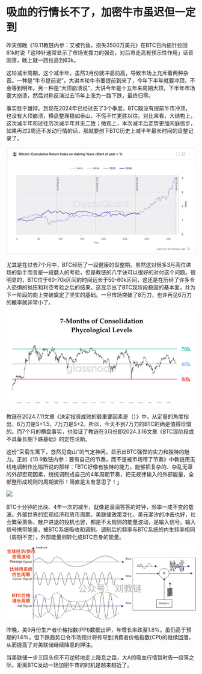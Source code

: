 # 吸血的行情长不了，加密牛市虽迟但一定到

昨天傍晚《10.11教链内参：又被钓鱼，损失3500万美元》在BTC日内插针拉回61k时说「这种针通常显示了市场支撑力的强劲，对后市走高有预示性作用」话音刚落，晚上就一路拉高到63k。

这轮减半周期，这个减半年，虽然3月份就冲高前高，导致市场上充斥着两种杂音。一种是“牛市提前说”，大讲本轮牛市要提前到来了，今年下半年就要冲顶，不会等到明年。另一种是“大顶崩溃说”，大讲今年是十五年来周期大顶，下半年市场要大崩溃，然后对称反演过去15年上涨为一路下跌，最终归零。

事实胜于雄辩。到现在2024年已经过去了3个季度，BTC既没有提前牛市冲顶，也没有大顶崩溃，横盘整理稳如泰山，不慌不忙更胜以往。对比来看，大结构上，这次减半年和过往历次减半年并无二致；微观上，本次减半后走势更加闲庭信步，如果再过2周还不发动行情的话，那就要创下BTC历史上减半年最长时间的盘整记录了。

![](2024-10-12-A01.jpeg)

尤其是在过去7个月中，BTC经历了一段健康的盘整期。虽然这对很多3月高位进场的新手而言是一段磨人的考验，但是教链的八字诀可以很好的对付这个问题。很明显的，BTC位于60-70k区间的时间远长于50-60k区间，这还是在历经了许多令人恐惧的抛压和利空考验之后的结果。这显示出了BTC现阶段稳固的基本面，并为下一阶段的向上突破奠定了坚实的基础。一旦市场突破了8万刀，也许再见6万刀的概率就非常小了。

![](2024-10-12-A02.jpeg)

教链在2024.7.11文章《决定投资成败的最重要因素是（）》中，从定量的角度指出，6万刀是S+1.5，7万刀是S+2。所以，今天不到7万刀的BTC的确是值得珍惜的。而7个月的横盘事实，也验证了教链在3月份即2024.3.16文章《BTC现阶段或不具备长期下跌基础》的定性论断。

这份“采菊东篱下，悠然见南山”的气定神闲，显示出BTC强悍的实力和独特的魅力。正如《10.9教链内参：要有自己的节奏，而不是被市场带了节奏》中教链用无线电调制作比喻所说的那样：「BTC好像有独特的能力，能够把复杂的、杂乱无章的外部宏观因素，统统调制成自己的4年周期节奏，把无规律输入的外部能量，全部整形成规则的周期波形！简直是太有意思了！」

![](2024-10-12-A0301.jpg)

BTC十分钟的出块、4年一次的减半，就像是滴滴答答的时钟，频率一成不变的载波。外部世界的宏观经济和货币周期，美联储政策变化、美元潮汐的冲击也好，社会繁荣萧条、散户进退的投机也罢，都是不太规则的能量波动，是输入信号。输入信号携带能量，被BTC系统吸收和调制。调制后的频率与BTC系统的内生频率相同（周期不变），外部能量则转化成BTC自身的能量。

![](2024-10-12-A0302.jpg)

昨晚，美9月份生产者价格指数(PPI)数据出炉，年增长率跌至1.8%。虽仍高于预期的1.6%，但下跌趋势已令市场预计将传导到消费者价格指数(CPI)的继续回落，从而提高了对美联储继续降息的押注。

当美联储一步三回头但不可逆转地走上降息之路，大A的吸血行情暂时告一段落之际，距离BTC发动一场加密牛市的时机是越来越近了。
